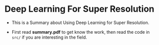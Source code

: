 # Deep Learning For Super Resolution

* This is a Summary about Using Deep Learning for Super Resolution.

* First read **summary.pdf** to get know the work, then read the code in `src/` if you are interesting in the field.

